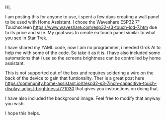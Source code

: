 Hi,


I am posting this for anyone to use, i spent a few days creating a wall panel to be used with Home Assistant.  I chose the Waveshare ESP32 7" Touchscreen https://www.waveshare.com/esp32-s3-touch-lcd-7.htm due to its price and size.  My goal was to create ea touch panel similar to what you see in Star Trek.  

I have shared my YAML code, now I am no programmer, i needed Grok AI to help me with some of the code.  So take it as it is.  I have also included some automations that i use so the screens brightness can be controlled by home assistant.

This is not supported out of the box and requires soldering a wire on the back of the device to gain that funtionality.  Ther is a great post here https://community.home-assistant.io/t/esp32-s3-7inch-capacitive-touch-display-adjust-brightness/771030 that gives you instructions on doing that.

I have also included the background image.  Feel free to modify that anyway you wish.

I hope this helps.
